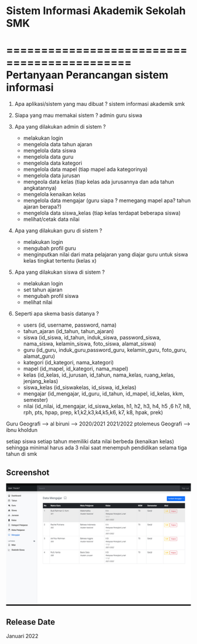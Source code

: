 # Sistem Informasi Akademik Sekolah SMK

============================================
Pertanyaan Perancangan sistem informasi
============================================

1. Apa aplikasi/sistem yang mau dibuat ?
   sistem informasi akademik smk

2. Siapa yang mau memakai sistem ?
   admin
   guru
   siswa

3. Apa yang dilakukan admin di sistem ?

   - melakukan login
   - mengelola data tahun ajaran
   - mengelola data siswa
   - mengelola data guru
   - mengelola data kategori
   - mengelola data mapel (tiap mapel ada kategorinya)
   - mengelola data jurusan
   - mengeola data kelas (tiap kelas ada jurusannya dan ada tahun angkatannya)
   - mengelola kenaikan kelas
   - mengelola data mengajar (guru siapa ? memegang mapel apa? tahun ajaran berapa?)
   - mengelola data siswa_kelas (tiap kelas terdapat beberapa siswa)
   - melihat/cetak data nilai

4. Apa yang dilakukan guru di sistem ?

   - melakukan login
   - mengubah profil guru
   - menginputkan nilai dari mata pelajaran yang diajar guru untuk siswa kelas tingkat tertentu (kelas x)

5. Apa yang dilakukan siswa di sistem ?

   - melakukan login
   - set tahun ajaran
   - mengubah profil siswa
   - melihat nilai

6. Seperti apa skema basis datanya ?
   - users (id, username, password, nama)
   - tahun_ajaran (id_tahun, tahun_ajaran)
   - siswa (id_siswa, id_tahun, induk_siswa, password_siswa, nama_siswa, kelamin_siswa, foto_siswa, alamat_siswa)
   - guru (id_guru, induk_guru,password_guru, kelamin_guru, foto_guru, alamat_guru)
   - kategori (id_kategori, nama_kategori)
   - mapel (id_mapel, id_kategori, nama_mapel)
   - kelas (id_kelas, id_jurusan, id_tahun, nama_kelas, ruang_kelas, jenjang_kelas)
   - siswa_kelas (id_siswakelas, id_siswa, id_kelas)
   - mengajar (id_mengajar, id_guru, id_tahun, id_mapel, id_kelas, kkm, semester)
   - nilai (id_nilai, id_mengajar, id_siswa_kelas, h1, h2, h3, h4, h5 ,6 h7, h8, rph, pts, hpap, prep, k1,k2,k3,k4,k5,k6, k7, k8, hpak, prek)

Guru
Geografi --> al biruni --> 2020/2021 2021/2022 ptolemeus
Geografi --> ibnu kholdun

setiap siswa setiap tahun memiliki data nilai berbeda (kenaikan kelas)
sehingga minimal harus ada 3 nilai saat menempuh pendidikan selama tiga tahun di smk

## Screenshot

![Desktop Preview](assets/screenshot.jpeg)

## Release Date

Januari 2022
